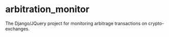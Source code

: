 # arbitration_monitor
The Django/JQuery project for monitoring arbitrage transactions on crypto-exchanges.
